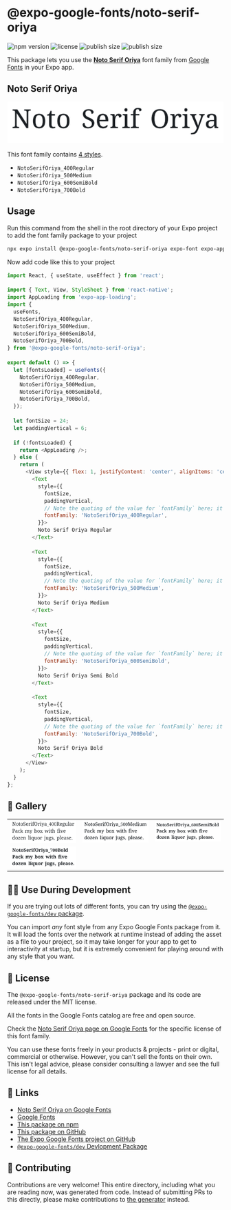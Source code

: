 # @expo-google-fonts/noto-serif-oriya

![npm version](https://flat.badgen.net/npm/v/@expo-google-fonts/noto-serif-oriya)
![license](https://flat.badgen.net/github/license/expo/google-fonts)
![publish size](https://flat.badgen.net/packagephobia/install/@expo-google-fonts/noto-serif-oriya)
![publish size](https://flat.badgen.net/packagephobia/publish/@expo-google-fonts/noto-serif-oriya)

This package lets you use the [**Noto Serif Oriya**](https://fonts.google.com/specimen/Noto+Serif+Oriya) font family from [Google Fonts](https://fonts.google.com/) in your Expo app.

## Noto Serif Oriya

![Noto Serif Oriya](./font-family.png)

This font family contains [4 styles](#-gallery).

- `NotoSerifOriya_400Regular`
- `NotoSerifOriya_500Medium`
- `NotoSerifOriya_600SemiBold`
- `NotoSerifOriya_700Bold`

## Usage

Run this command from the shell in the root directory of your Expo project to add the font family package to your project
```sh
npx expo install @expo-google-fonts/noto-serif-oriya expo-font expo-app-loading
```

Now add code like this to your project
```js
import React, { useState, useEffect } from 'react';

import { Text, View, StyleSheet } from 'react-native';
import AppLoading from 'expo-app-loading';
import {
  useFonts,
  NotoSerifOriya_400Regular,
  NotoSerifOriya_500Medium,
  NotoSerifOriya_600SemiBold,
  NotoSerifOriya_700Bold,
} from '@expo-google-fonts/noto-serif-oriya';

export default () => {
  let [fontsLoaded] = useFonts({
    NotoSerifOriya_400Regular,
    NotoSerifOriya_500Medium,
    NotoSerifOriya_600SemiBold,
    NotoSerifOriya_700Bold,
  });

  let fontSize = 24;
  let paddingVertical = 6;

  if (!fontsLoaded) {
    return <AppLoading />;
  } else {
    return (
      <View style={{ flex: 1, justifyContent: 'center', alignItems: 'center' }}>
        <Text
          style={{
            fontSize,
            paddingVertical,
            // Note the quoting of the value for `fontFamily` here; it expects a string!
            fontFamily: 'NotoSerifOriya_400Regular',
          }}>
          Noto Serif Oriya Regular
        </Text>

        <Text
          style={{
            fontSize,
            paddingVertical,
            // Note the quoting of the value for `fontFamily` here; it expects a string!
            fontFamily: 'NotoSerifOriya_500Medium',
          }}>
          Noto Serif Oriya Medium
        </Text>

        <Text
          style={{
            fontSize,
            paddingVertical,
            // Note the quoting of the value for `fontFamily` here; it expects a string!
            fontFamily: 'NotoSerifOriya_600SemiBold',
          }}>
          Noto Serif Oriya Semi Bold
        </Text>

        <Text
          style={{
            fontSize,
            paddingVertical,
            // Note the quoting of the value for `fontFamily` here; it expects a string!
            fontFamily: 'NotoSerifOriya_700Bold',
          }}>
          Noto Serif Oriya Bold
        </Text>
      </View>
    );
  }
};

```

## 🔡 Gallery


||||
|-|-|-|
|![NotoSerifOriya_400Regular](./NotoSerifOriya_400Regular.ttf.png)|![NotoSerifOriya_500Medium](./NotoSerifOriya_500Medium.ttf.png)|![NotoSerifOriya_600SemiBold](./NotoSerifOriya_600SemiBold.ttf.png)||
|![NotoSerifOriya_700Bold](./NotoSerifOriya_700Bold.ttf.png)||||


## 👩‍💻 Use During Development

If you are trying out lots of different fonts, you can try using the [`@expo-google-fonts/dev` package](https://github.com/expo/google-fonts/tree/master/font-packages/dev#readme).

You can import *any* font style from any Expo Google Fonts package from it. It will load the fonts
over the network at runtime instead of adding the asset as a file to your project, so it may take longer
for your app to get to interactivity at startup, but it is extremely convenient
for playing around with any style that you want.

## 📖 License

The `@expo-google-fonts/noto-serif-oriya` package and its code are released under the MIT license.

All the fonts in the Google Fonts catalog are free and open source.

Check the [Noto Serif Oriya page on Google Fonts](https://fonts.google.com/specimen/Noto+Serif+Oriya) for the specific license of this font family.

You can use these fonts freely in your products & projects - print or digital, commercial or otherwise. However, you can't sell the fonts on their own. This isn't legal advice, please consider consulting a lawyer and see the full license for all details.

## 🔗 Links

- [Noto Serif Oriya on Google Fonts](https://fonts.google.com/specimen/Noto+Serif+Oriya)
- [Google Fonts](https://fonts.google.com/)
- [This package on npm](https://www.npmjs.com/package/@expo-google-fonts/noto-serif-oriya)
- [This package on GitHub](https://github.com/expo/google-fonts/tree/master/font-packages/noto-serif-oriya)
- [The Expo Google Fonts project on GitHub](https://github.com/expo/google-fonts)
- [`@expo-google-fonts/dev` Devlopment Package](https://github.com/expo/google-fonts/tree/master/font-packages/dev)

## 🤝 Contributing

Contributions are very welcome! This entire directory, including what you are reading now, was generated from code. Instead of submitting PRs to this directly, please make contributions to [the generator](https://github.com/expo/google-fonts/tree/master/packages/generator) instead.
